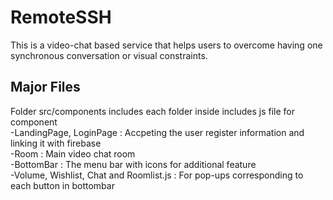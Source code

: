 # RemoteSSH

This is a video-chat based service that helps users to overcome having one synchronous conversation or visual constraints. 

## Major Files
Folder src/components includes each folder inside includes js file for component\
    -LandingPage, LoginPage : Accpeting the user register information and linking it with firebase\
    -Room : Main video chat room\
    -BottomBar : The menu bar with icons for additional feature\
    -Volume, Wishlist, Chat and Roomlist.js : For pop-ups corresponding to each button in bottombar

```
